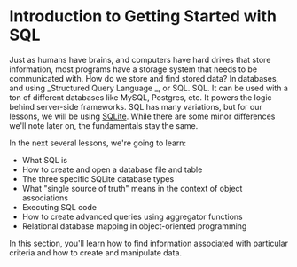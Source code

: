 # Introduction to Getting Started with SQL

Just as humans have brains, and computers have hard drives that store
information, most programs have a storage system that needs to be communicated
with. How do we store and find stored data? In databases, and using _Structured
Query Language _, or SQL. SQL. It can be used with a ton of different databases
like MySQL, Postgres, etc. It powers the logic behind server-side frameworks.
SQL has many variations, but for our lessons, we will be using [SQLite](https://www.sqlite.org/index.html). While
there are some minor differences we'll note later on, the fundamentals stay the
same.

In the next several lessons, we're going to learn:

* What SQL is
* How to create and open a database file and table
* The three specific SQLite database types
* What "single source of truth" means in the context of object associations
* Executing SQL code
* How to create advanced queries using aggregator functions
* Relational database mapping in object-oriented programming

In this section, you'll learn how to find information associated with particular
criteria and how to create and manipulate data.